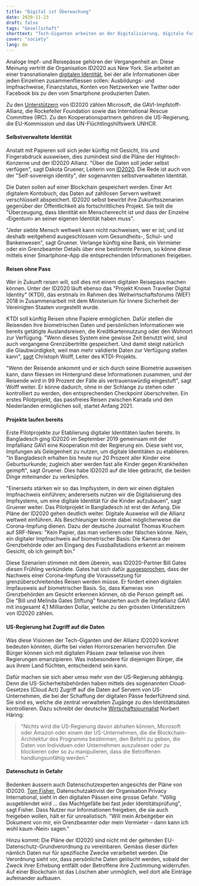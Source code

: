 ```yaml
---
title: "Digital ist Überwachung"
date: 2020-11-23
draft: false
tags: "Gesellschaft"
shorttext: "Tech-Giganten arbeiten an der Digitalisierung, digitale Fussabdrücke, bargeldlos und der digitale Ausweiss. Nützen tut es dem Schnüffelstaat."
cover: "society"
lang: de
---
```


Analoge Impf- und Reisepässe gehören der Vergangenheit an: Diese Meinung vertritt die Organisation ID2020 aus New York. Sie arbeitet an einer transnationalen [digitalen Identität](https://id2020.org/digital-identity "The Need for Good Digital ID is Universal"), bei der alle Informationen über jeden Einzelnen zusammenfliessen sollen: Ausbildungs- und Impfnachweise, Finanzstatus, Konten von Netzwerken wie Twitter oder Facebook bis zu den vom Smartphone produzierten Daten.

Zu den [Unterstützern](https://www.ledgerinsights.com/id2020-resignation-blockchain-covid-19-immunity-passports/ "Advisor resigns from ID2020 objecting to blockchain immunity passports for COVID-19") von ID2020 zählen Microsoft, die GAVI-Impfstoff-Allianz, die Rockefeller Foundation sowie das International Rescue Committee (IRC). Zu den Kooperationspartnern gehören die US-Regierung, die EU-Kommission und das UN-Flüchtlingshilfswerk UNHCR.

#### Selbstverwaltete Identität

Anstatt mit Papieren soll sich jeder künftig mit Gesicht, Iris und Fingerabdruck ausweisen, dies zumindest sind die Pläne der Hightech-Konzerne und der ID2020 Allianz. "Über die Daten soll jeder selbst verfügen", sagt Dakota Gruener, Leiterin von [ID2020](https://www.srf.ch/kultur/gesellschaft-religion/digitale-identitaet-die-blockchain-weiss-alles-kommt-die-totale-ueberwachung "Die Blockchain weiss alles – kommt die totale Überwachung?"). Die Rede ist auch von der "Self-sovereign identity", der sogenannten selbstverwalteten Identität.

Die Daten sollen auf einer Blockchain gespeichert werden. Einer Art digitalem Kontobuch, das Daten auf zahllosen Servern weltweit verschlüsselt abspeichert. ID2020 selbst bewirbt ihre Zukunftsszenarien gegenüber der Öffentlichkeit als fortschrittliches Projekt. Sie teilt die "Überzeugung, dass Identität ein Menschenrecht ist und dass der Einzelne ‹Eigentum› an seiner eigenen Identität haben muss".

"Jeder siebte Mensch weltweit kann nicht nachweisen, wer er ist; und ist deshalb weitgehend ausgeschlossen vom Gesundheits-, Schul- und Bankenwesen", sagt Gruener. Verlange künftig eine Bank, ein Vermieter oder ein Grenzbeamter Details über eine bestimmte Person, so könne diese mittels einer Smartphone-App die entsprechenden Informationen freigeben.

#### Reisen ohne Pass

Wer in Zukunft reisen will, soll dies mit einem digitalen Reisepass machen können. Unter der ID2020 läuft ebenso das "Projekt Known Traveller Digital Identity" (KTDI), das erstmals im Rahmen des Weltwirtschaftsforums (WEF) 2018 in Zusammenarbeit mit dem Ministerium für Innere Sicherheit der Vereinigten Staaten vorgestellt wurde.

KTDI soll künftig Reisen ohne Papiere ermöglichen. Dafür stellen die Reisenden ihre biometrischen Daten und persönlichen Informationen wie bereits getätigte Auslandsreisen, die Kreditkartennutzung oder den Wohnort zur Verfügung. "Wenn dieses System eine gewisse Zeit benutzt wird, sind auch vergangene Grenzübertritte gespeichert. Und damit steigt natürlich die Glaubwürdigkeit, weil man mehr validierte Daten zur Verfügung stellen kann", [sagt](https://www.weforum.org/reports/the-known-traveller-unlocking-the-potential-of-digital-identity-for-secure-and-seamless-travel "The Known Traveller: Unlocking the potential of digital identity for secure and seamless travel") Christoph Wolff, Leiter des KTDI-Projekts.

"Wenn der Reisende ankommt und er sich durch seine Biometrie ausweisen kann, dann fliessen im Hintergrund diese Informationen zusammen, und der Reisende wird in 99 Prozent der Fälle als vertrauenswürdig eingestuft", sagt Wolff weiter. Er könne dadurch, ohne in der Schlange zu stehen oder kontrolliert zu werden, den entsprechenden Checkpoint überschreiten. Ein erstes Pilotprojekt, das passfreies Reisen zwischen Kanada und den Niederlanden ermöglichen soll, startet Anfang 2021.

#### Projekte laufen bereits

Erste Pilotprojekte zur Etablierung digitaler Identitäten laufen bereits. In Bangladesch ging ID2020 im September 2019 gemeinsam mit der Impfallianz GAVI eine Kooperation mit der Regierung ein. Diese sieht vor, Impfungen als Gelegenheit zu nutzen, um digitale Identitäten zu etablieren. "In Bangladesch erhalten bis heute nur 20 Prozent aller Kinder eine Geburtsurkunde; zugleich aber werden fast alle Kinder gegen Krankheiten geimpft", sagt Gruener. Dies habe ID2020 auf die Idee gebracht, die beiden Dinge miteinander zu verknüpfen.

"Einerseits stärken wir so das Impfsystem, in dem wir einen digitalen Impfnachweis einführen; andererseits nutzen wir die Digitalisierung des Impfsystems, um eine digitale Identität für die Kinder aufzubauen", sagt Gruener weiter. Das Pilotprojekt in Bangladesch ist erst der Anfang. Die Pläne der ID2020 gehen deutlich weiter. Digitale Ausweise will die Allianz weltweit einführen. Als Beschleuniger könnte dabei möglicherweise die Corona-Impfung dienen. Dazu der deutsche Journalist Thomas Kruchem auf SRF-News: "Kein Papier, das man verlieren oder fälschen könne. Nein, ein digitaler Impfnachweis auf biometrischer Basis: Die Kamera der Grenzbehörde oder am Eingang des Fussballstadions erkennt an meinem Gesicht, ob ich geimpft bin."

Diese Szenarien stimmen mit dem überein, was ID2020-Partner Bill Gates diesen Frühling verkündete. Gates hat sich dafür [ausgesprochen](https://www.ted.com/talks/bill_gates_how_we_must_respond_to_the_coronavirus_pandemic#t-284351 "How we must respond to the coronavirus pandemic"), dass der Nachweis einer Corona-Impfung die Voraussetzung für grenzüberschreitendes Reisen werden müsse. Er fordert einen digitalen Impfausweis auf biometrischer Basis. So, dass Kameras von Grenzbehörden am Gesicht erkennen können, ob die Person geimpft sei. Die "Bill und Melinda Gates Stiftung" finanzierten auch die Impfallianz GAVI mit insgesamt 4,1 Milliarden Dollar, welche zu den grössten Unterstützern von ID2020 zählen.

#### US-Regierung hat Zugriff auf die Daten


Was diese Visionen der Tech-Giganten und der Allianz ID2020 konkret bedeuten könnten, dürfte bei vielen Horrorszenarien hervorrufen. Die Bürger können sich mit digitalen Pässen zwar teilweise von ihren Regierungen emanzipieren. Was insbesondere für diejenigen Bürger, die aus ihrem Land flüchten, entscheidend sein kann.

Dafür machen sie sich aber umso mehr von der US-Regierung abhängig. Denn die US-Sicherheitsbehörden haben mittels des sogenannten Cloud-Gesetzes (Cloud Act) Zugriff auf die Daten auf Servern von US-Unternehmen, die bei der Schaffung der digitalen Pässe federführend sind. Sie sind es, welche die zentral verwalteten Zugänge zu den Identitätsdaten kontrollieren. Dazu schreibt der deutsche [Wirtschaftsjournalist](https://norberthaering.de/die-regenten-der-welt/id2020-ktdi-apple-google/ "ID2020, Known-Traveller und Kontaktverfolgung durch Google und Apple: US-Konzerne werden zur Weltpassbehörde") Norbert Häring:

> "Nichts wird die US-Regierung davon abhalten können, Microsoft oder Amazon oder einem der US-Unternehmen, die die Blockchain-Architektur des Programms bestimmen, den Befehl zu geben, die Daten von Individuen oder Unternehmen auszulesen oder zu blockieren oder so zu manipulieren, dass die Betroffenen handlungsunfähig werden."

#### Datenschutz in Gefahr

Bedenken äussern auch Datenschutzexperten angesichts der Pläne von ID2020. [Tom Fisher](https://www.srf.ch/kultur/gesellschaft-religion/digitale-identitaet-die-blockchain-weiss-alles-kommt-die-totale-ueberwachung "Die Blockchain weiss alles – kommt die totale Überwachung?"), Datenschutzaktivist der Organisation Privacy International, sieht in den digitalen Pässen eine grosse Gefahr. "Völlig ausgeblendet wird … das Machtgefälle bei fast jeder Identitätsprüfung", sagt Fisher. Dass Nutzer nur Informationen freigeben, die sie auch freigeben wollen, hält er für unrealistisch. "Will mein Arbeitgeber ein Dokument von mir, ein Grenzbeamter oder mein Vermieter – dann kann ich wohl kaum ‹Nein› sagen."

Hinzu kommt: Die Pläne der ID2020 sind nicht mit der geltenden EU-Datenschutz-Grundverordnung zu vereinbaren. Gemäss dieser dürfen nämlich Daten nur für spezifische Zwecke verarbeitet werden. Die Verordnung sieht vor, dass persönliche Daten gelöscht werden, sobald der Zweck ihrer Erhebung entfällt oder Betroffene ihre Zustimmung widerrufen. Auf einer Blockchain ist das Löschen aber unmöglich, weil dort alle Einträge aufeinander aufbauen.
